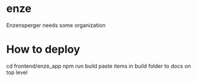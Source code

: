 # enze
Enzensperger needs some organization

# How to deploy
cd frontend/enze_app
npm run build
paste items in build folder to docs on top level
